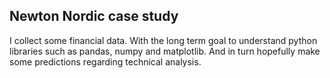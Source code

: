 ## Newton Nordic case study

I collect some financial data. With the long term goal to understand python libraries such as pandas, numpy and matplotlib. And in turn hopefully make some predictions regarding technical analysis.